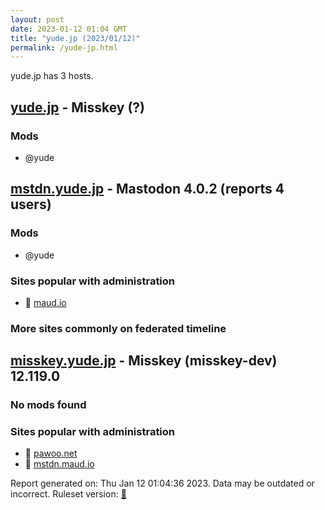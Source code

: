 ```yaml
---
layout: post
date: 2023-01-12 01:04 GMT
title: "yude.jp (2023/01/12)"
permalink: /yude-jp.html
---
```


yude.jp has 3 hosts.

## [yude.jp](https://yude.jp) - Misskey (?)

### Mods
 * @yude

## [mstdn.yude.jp](https://mstdn.yude.jp) - Mastodon 4.0.2 (reports 4 users)

### Mods
 * @yude

### Sites popular with administration

* 🐘 [maud.io](/maud-io.html)

### More sites commonly on federated timeline


## [misskey.yude.jp](https://misskey.yude.jp) - Misskey (misskey-dev) 12.119.0

### No mods found

### Sites popular with administration

* 🐘 [pawoo.net](/pawoo-net.html)
* 🐘 [mstdn.maud.io](/mstdn-maud-io.html)

Report generated on: Thu Jan 12 01:04:36 2023. Data may be outdated or incorrect.
Ruleset version: [🧁](/version-cupcake)
